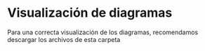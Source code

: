# Visualización de diagramas

Para una correcta visualización de los diagramas, recomendamos descargar los archivos de esta carpeta